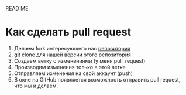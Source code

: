 READ ME

# Как сделать pull request

1. Делаем fork интересующего нас [репозитория](https://github.com/Stanislav-Wise)
2. git clone для нашей версии этого репозитория
3. Создаем ветку с изменениями (у меня pull_request)
4. Производим изменения только в этой ветке
5. Отправляем изменения на свой аккаунт (push)
6. В окне на GitHub появляется возможность отправить pull request, что мы и делаем.